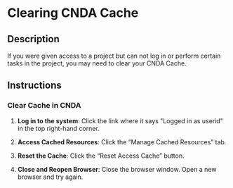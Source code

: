# Clearing CNDA Cache

## Description
If you were given access to a project but can not log in or perform certain tasks in the project, you may need to clear your CNDA Cache.

## Instructions
### Clear Cache in CNDA
1.  **Log in to the system**: Click the link where it says "Logged in as userid" in the top right-hand corner.
   
2. **Access Cached Resources**: Click the “Manage Cached Resources” tab.

3. **Reset the Cache**: Click the “Reset Access Cache” button.

4. **Close and Reopen Browser**: Close the browser window. Open a new browser and try again.

